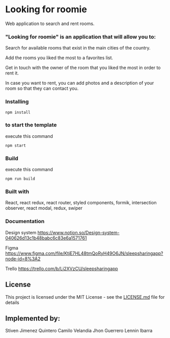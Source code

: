 # Looking for roomie

Web application to search and rent rooms.


### "Looking for roomie" is an application that will allow you to:

Search for available rooms that exist in the main cities of the country.

Add the rooms you liked the most to a favorites list.

Get in touch with the owner of the room that you liked the most in order to rent it.

In case you want to rent, you can add photos and a description of your room so that they can contact you.


### Installing

```
npm install
```

### to start the template

execute this command

```
npm start
```

### Build

execute this command

```
npm run build
```

### Built with

React, react redux, react router, styled components, formik, intersection observer, react modal, redux, swiper

### Documentation

Design system
https://www.notion.so/Design-system-040626d13c1b48babc6c83e6a1571761

Figma
https://www.figma.com/file/KtjE7HL48tmQoRyH49O6JN/sleepsharingapp?node-id=8%3A2

Trello
https://trello.com/b/Lj2XVzCU/sleepsharingapp


## License

This project is licensed under the MIT License - see the [LICENSE.md](LICENSE.md) file for details


## Implemented by:

Stiven  Jimenez Quintero
Camilo Velandia 
Jhon Guerrero
Lennin Ibarra